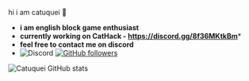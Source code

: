 hi i am catuquei 👋
- **i am english block game enthusiast**
- **currently working on CatHack - https://discord.gg/8f36MKtkBm***
- **feel free to contact me on discord**
- ![Discord](https://img.shields.io/badge/Catuquei%233739-%237289DA.svg?style=for-the-badge&logo=discord&logoColor=white) 
[![GitHub followers](https://img.shields.io/github/followers/Catuquei.svg?style=social&label=Followers)](https://github.com/Catuquei?tab=followers)

![Catuquei GitHub stats](https://github-readme-stats.vercel.app/api?username=Catuquei&show_icons=true&theme=radical)


